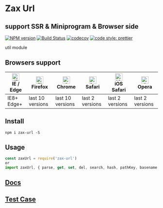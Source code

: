 # Zax Url
## support SSR & Miniprogram & Browser side

[![NPM version](https://img.shields.io/npm/v/zax-url.svg?style=flat)](https://www.npmjs.com/package/zax-url)
[![Build Status](https://travis-ci.org/jsonchou/zax-url.svg?branch=master)](https://travis-ci.org/jsonchou/zax-url)
[![codecov](https://codecov.io/gh/jsonchou/zax-url/branch/master/graph/badge.svg)](https://codecov.io/gh/jsonchou/zax-url)
[![code style: prettier](https://img.shields.io/badge/code_style-prettier-ff69b4.svg?style=flat-square)](https://github.com/prettier/prettier)

util module

## Browsers support

| [<img src="https://raw.githubusercontent.com/alrra/browser-logos/master/src/edge/edge_48x48.png" alt="IE / Edge" width="24px" height="24px" />](http://godban.github.io/browsers-support-badges/)</br>IE / Edge | [<img src="https://raw.githubusercontent.com/alrra/browser-logos/master/src/firefox/firefox_48x48.png" alt="Firefox" width="24px" height="24px" />](http://godban.github.io/browsers-support-badges/)</br>Firefox | [<img src="https://raw.githubusercontent.com/alrra/browser-logos/master/src/chrome/chrome_48x48.png" alt="Chrome" width="24px" height="24px" />](http://godban.github.io/browsers-support-badges/)</br>Chrome | [<img src="https://raw.githubusercontent.com/alrra/browser-logos/master/src/safari/safari_48x48.png" alt="Safari" width="24px" height="24px" />](http://godban.github.io/browsers-support-badges/)</br>Safari | [<img src="https://raw.githubusercontent.com/alrra/browser-logos/master/src/safari-ios/safari-ios_48x48.png" alt="iOS Safari" width="24px" height="24px" />](http://godban.github.io/browsers-support-badges/)</br>iOS Safari | [<img src="https://raw.githubusercontent.com/alrra/browser-logos/master/src/opera/opera_48x48.png" alt="Opera" width="24px" height="24px" />](http://godban.github.io/browsers-support-badges/)</br>Opera |
| --------------------------------------------------------------------------------------------------------------------------------------------------------------------------------------------------------------- | ----------------------------------------------------------------------------------------------------------------------------------------------------------------------------------------------------------------- | ------------------------------------------------------------------------------------------------------------------------------------------------------------------------------------------------------------- | ------------------------------------------------------------------------------------------------------------------------------------------------------------------------------------------------------------- | ----------------------------------------------------------------------------------------------------------------------------------------------------------------------------------------------------------------------------- | --------------------------------------------------------------------------------------------------------------------------------------------------------------------------------------------------------- |
| IE8+ Edge+                                                                                                                                                                                                      | last 10 versions                                                                                                                                                                                                  | last 10 versions                                                                                                                                                                                              | last 2 versions                                                                                                                                                                                               | last 2 versions                                                                                                                                                                                                               | last 2 versions                                                                                                                                                                                           |

## Install

~~~ base
npm i zax-url -S
~~~

## Usage

~~~ javascript
const zaxUrl = require('zax-url')
or
import zaxUrl, { parse, get, set, del, search, hash, pathKey, basename, extname, pathmain } from 'zax-url'
~~~

## [Docs](https://github.com/jsonchou/zax-url/tree/master/docs)

## [Test Case](https://github.com/jsonchou/zax-url/blob/master/__tests__/index.spec.ts)


